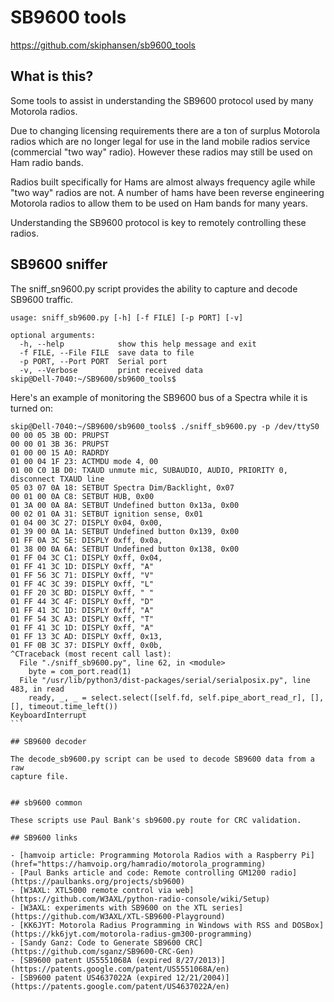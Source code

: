 # SB9600 tools

https://github.com/skiphansen/sb9600_tools

## What is this?

Some tools to assist in understanding the SB9600 protocol used by many 
Motorola radios.

Due to changing licensing requirements there are a ton of surplus Motorola 
radios which are no longer legal for use in the land mobile radios service 
(commercial "two way" radio). However these radios may still be used on Ham 
radio bands.

Radios built specifically for Hams are almost always frequency agile while
"two way" radios are not.  A number of hams have been reverse engineering
Motorola radios to allow them to be used on Ham bands for many years.

Understanding the SB9600 protocol is key to remotely controlling these radios.

## SB9600 sniffer

The sniff_sn9600.py script provides the ability to capture and decode SB9600
traffic.

```
usage: sniff_sb9600.py [-h] [-f FILE] [-p PORT] [-v]

optional arguments:
  -h, --help            show this help message and exit
  -f FILE, --File FILE  save data to file
  -p PORT, --Port PORT  Serial port
  -v, --Verbose         print received data
skip@Dell-7040:~/SB9600/sb9600_tools$
```

Here's an example of monitoring the SB9600 bus of a Spectra while it is turned
on:

````
skip@Dell-7040:~/SB9600/sb9600_tools$ ./sniff_sb9600.py -p /dev/ttyS0
00 00 05 3B 0D: PRUPST
00 00 01 3B 36: PRUPST
01 00 00 15 A0: RADRDY
01 00 04 1F 23: ACTMDU mode 4, 00
01 00 C0 1B D0: TXAUD unmute mic, SUBAUDIO, AUDIO, PRIORITY 0, disconnect TXAUD line
05 03 07 0A 18: SETBUT Spectra Dim/Backlight, 0x07
00 01 00 0A C8: SETBUT HUB, 0x00
01 3A 00 0A 8A: SETBUT Undefined button 0x13a, 0x00
00 02 01 0A 31: SETBUT ignition sense, 0x01
01 04 00 3C 27: DISPLY 0x04, 0x00,
01 39 00 0A 1A: SETBUT Undefined button 0x139, 0x00
01 FF 0A 3C 5E: DISPLY 0xff, 0x0a,
01 38 00 0A 6A: SETBUT Undefined button 0x138, 0x00
01 FF 04 3C C1: DISPLY 0xff, 0x04,
01 FF 41 3C 1D: DISPLY 0xff, "A"
01 FF 56 3C 71: DISPLY 0xff, "V"
01 FF 4C 3C 39: DISPLY 0xff, "L"
01 FF 20 3C BD: DISPLY 0xff, " "
01 FF 44 3C 4F: DISPLY 0xff, "D"
01 FF 41 3C 1D: DISPLY 0xff, "A"
01 FF 54 3C A3: DISPLY 0xff, "T"
01 FF 41 3C 1D: DISPLY 0xff, "A"
01 FF 13 3C AD: DISPLY 0xff, 0x13,
01 FF 0B 3C 37: DISPLY 0xff, 0x0b,
^CTraceback (most recent call last):
  File "./sniff_sb9600.py", line 62, in <module>
    byte = com_port.read(1)
  File "/usr/lib/python3/dist-packages/serial/serialposix.py", line 483, in read
    ready, _, _ = select.select([self.fd, self.pipe_abort_read_r], [], [], timeout.time_left())
KeyboardInterrupt
```

## SB9600 decoder

The decode_sb9600.py script can be used to decode SB9600 data from a raw
capture file.


## sb9600 common

These scripts use Paul Bank's sb9600.py route for CRC validation.

## SB9600 links

- [hamvoip article: Programming Motorola Radios with a Raspberry Pi](href="https://hamvoip.org/hamradio/motorola_programming)
- [Paul Banks article and code: Remote controlling GM1200 radio](https://paulbanks.org/projects/sb9600)
- [W3AXL: XTL5000 remote control via web](https://github.com/W3AXL/python-radio-console/wiki/Setup)
- [W3AXL: experiments with SB9600 on the XTL series](https://github.com/W3AXL/XTL-SB9600-Playground)
- [KK6JYT: Motorola Radius Programming in Windows with RSS and DOSBox](https://kk6jyt.com/motorola-radius-gm300-programming)
- [Sandy Ganz: Code to Generate SB9600 CRC](https://github.com/sganz/SB9600-CRC-Gen)
- [SB9600 patent US5551068A (expired 8/27/2013)](https://patents.google.com/patent/US5551068A/en)
- [SB9600 patent US4637022A (expired 12/21/2004)](https://patents.google.com/patent/US4637022A/en)

